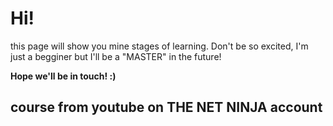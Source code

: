 <h1>Hi!</h1>

this page will show you mine stages of learning. 
Don't be so excited, I'm just a begginer but I'll be a "MASTER" in the future!

<strong>Hope we'll be in touch! :)</strong> 

<h2>course from youtube on THE NET NINJA account<h2>
